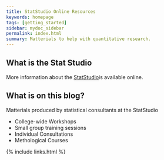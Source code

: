 ```yaml
---
title: StatStudio Online Resources
keywords: homepage
tags: [getting_started]
sidebar: mydoc_sidebar
permalink: index.html
summary: Matterials to help with quantitative research.
---
```


## What is the Stat Studio

More information about the [StatStudio](http://cehs.usu.edu/research/statstudio/index)is available online.

## What is on this blog?

Matterials produced by statistical consultants at the StatStudio

* College-wide Workshops
* Small group training sessions
* Individual Consultations
* Methological Courses


{% include links.html %}
